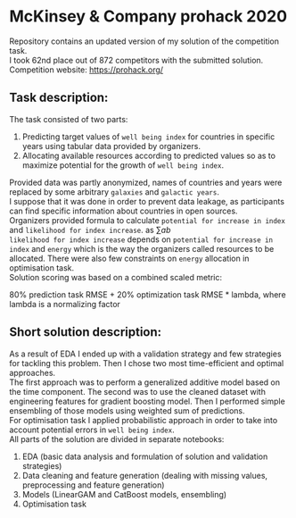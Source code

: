 # McKinsey & Company prohack 2020

Repository contains an updated version of my solution of the competition task. <br>
I took 62nd place out of 872 competitors with the submitted solution. <br>
Competition website: https://prohack.org/

## Task description:
The task consisted of two parts:
1. Predicting target values of `well being index` for countries in specific years using tabular data provided by organizers.
2. Allocating available resources according to predicted values so as to maximize potential for the growth of `well being index`.

Provided data was partly anonymized, names of countries and years were replaced by some arbitrary `galaxies` and `galactic years`. <br>
I suppose that it was done in order to prevent data leakage, as participants can find specific information about countries in open sources. <br>
Organizers provided formula to calculate `potential for increase in index` and `likelihood for index increase`. as $\sum a b$ <br>
`likelihood for index increase` depends on `potential for increase in index` and `energy` which is the way the organizers called resources to be allocated. There were also few constraints on `energy` allocation in optimisation task. <br>
Solution scoring was based on a combined scaled metric: <br>

  80% prediction task RMSE + 20% optimization task RMSE * lambda, where lambda is a normalizing factor

## Short solution description:
As a result of EDA I ended up with a validation strategy and few strategies for tackling this problem. Then I chose two most time-efficient and optimal approaches. <br>
The first approach was to perform a generalized additive model based on  the time component. The second was to use the cleaned dataset with engineering features for gradient boosting model. Then I performed simple ensembling of those models using weighted sum of predictions. <br>
For optimisation task I applied probabilistic approach in order to take into account potential errors in `well being index`. <br>
All parts of the solution are divided in separate notebooks:
1. EDA (basic data analysis and formulation of solution and validation strategies)
2. Data cleaning and feature generation (dealing with missing values, preprocessing and feature generation)
3. Models (LinearGAM and CatBoost models, ensembling)
4. Optimisation task

 
